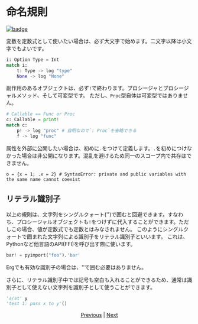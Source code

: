 # 命名規則

[![badge](https://img.shields.io/endpoint.svg?url=https%3A%2F%2Fgezf7g7pd5.execute-api.ap-northeast-1.amazonaws.com%2Fdefault%2Fsource_up_to_date%3Fowner%3Derg-lang%26repos%3Derg%26ref%3Dmain%26path%3Ddoc/EN/syntax/20_naming_rule.md%26commit_hash%3D603abbd5fa3f8baffe0d614758e1a554705e6732)](https://gezf7g7pd5.execute-api.ap-northeast-1.amazonaws.com/default/source_up_to_date?owner=erg-lang&repos=erg&ref=main&path=doc/EN/syntax/20_naming_rule.md&commit_hash=603abbd5fa3f8baffe0d614758e1a554705e6732)

変数を定数式として使いたい場合は、必ず大文字で始めます。二文字以降は小文字でもよいです。

```python
i: Option Type = Int
match i:
    t: Type -> log "type"
    None -> log "None"
```

副作用のあるオブジェクトは、必ず`!`で終わります。プロシージャとプロシージャルメソッド、そして可変型です。
ただし、`Proc`型自体は可変型ではありません。

```python
# Callable == Func or Proc
c: Callable = print!
match c:
    p! -> log "proc" # 自明なので`: Proc`を省略できる
    f -> log "func"
```

属性を外部に公開したい場合は、初めに`.`をつけて定義します。`.`を初めにつけなかった場合は非公開になります。混乱を避けるため同一のスコープ内で共存はできません。

```python,compile_fail
o = {x = 1; .x = 2} # SyntaxError: private and public variables with the same name cannot coexist
```

## リテラル識別子

以上の規則は、文字列をシングルクォート('')で囲むと回避できます。すなわち、プロシージャルオブジェクトも`!`をつけずに代入することができます。ただしこの場合、値が定数式でも定数とはみなされません。
このようにシングルクォートで囲まれた文字列による識別子をリテラル識別子といいます。
これは、Pythonなど他言語のAPI(FFI)を呼び出す際に使います。

```python
bar! = pyimport("foo").'bar'
```

Ergでも有効な識別子の場合は、''で囲む必要はありません。

さらに、リテラル識別子中では記号も空白も入れることができるため、通常は識別子として使えない文字列を識別子として使うことができます。

```python
'∂/∂t' y
'test 1: pass x to y'()
```

<p align='center'>
    <a href='./19_visibility.md'>Previous</a> | <a href='./21_lambda.md'>Next</a>
</p>
